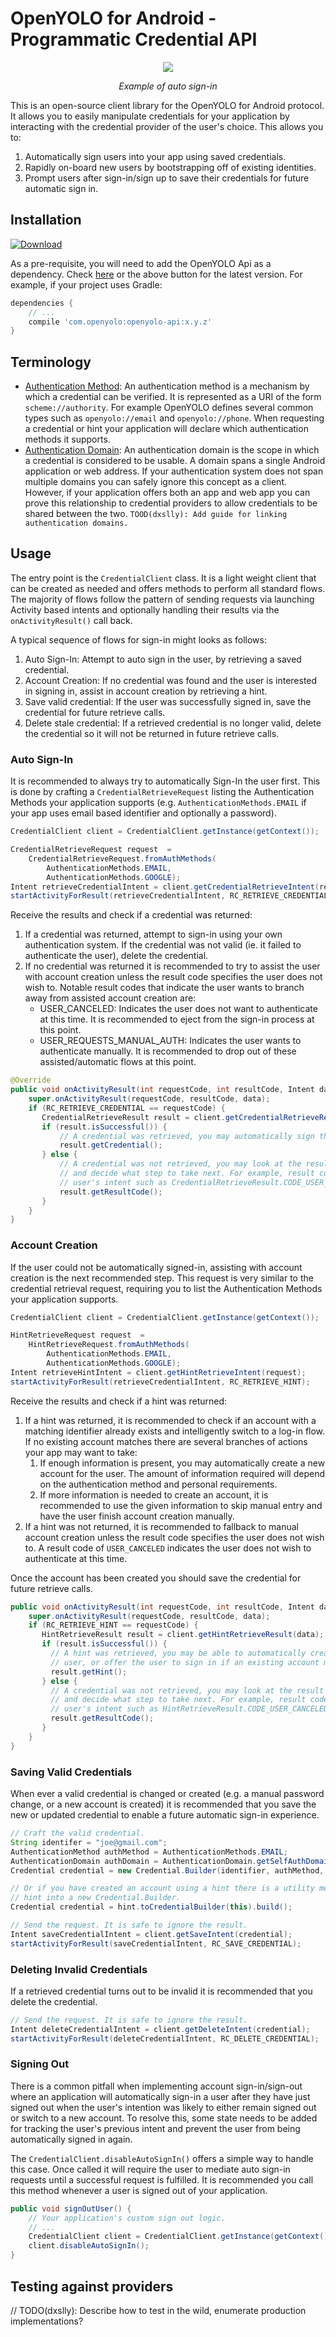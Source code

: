 # OpenYOLO for Android - Programmatic Credential API

<div align="center">
  <img src="https://user-images.githubusercontent.com/445775/30930082-60d21ace-a375-11e7-90cf-cc75fe5747fd.gif"/>
  <p><em>Example of auto sign-in</em></p>
</div>

This is an open-source client library for the OpenYOLO for Android protocol. It allows you to easily
manipulate credentials for your application by interacting with the credential provider of the
user's choice. This allows you to:

1. Automatically sign users into your app using saved credentials.
1. Rapidly on-board new users by bootstrapping off of existing identities.
1. Prompt users after sign-in/sign up to save their credentials for future automatic sign in.

## Installation
[ ![Download](https://api.bintray.com/packages/openid/net.openid/openyolo-api/images/download.svg) ](https://bintray.com/openid/net.openid/openyolo-api/_latestVersion)

As a pre-requisite, you will need to add the OpenYOLO Api as a dependency. Check
[here](https://bintray.com/openid/net.openid/openyolo-api) or the above button for the latest
version. For example, if your project uses Gradle:

```groovy
dependencies {
    // ...
    compile 'com.openyolo:openyolo-api:x.y.z'
}
```

## Terminology

 - [Authentication Method](http://openid.net/specs/openyolo-android-ID1.html#authentication-methods):
An authentication method is a mechanism by which a credential can be verified. It is represented as
a URI of the form ```scheme://authority```. For example OpenYOLO defines several common types such
as ``openyolo://email`` and ```openyolo://phone```.  When requesting a credential or hint your
application will declare which authentication methods it supports.
 - [Authentication Domain](http://openid.net/specs/openyolo-android-ID1.html#authentication-domains):
An authentication domain is the scope in which a credential is considered to be usable. A domain
spans a single Android application or web address. If your authentication system does not span
multiple domains you can safely ignore this concept as a client. However, if your application offers
both an app and web app you can prove this relationship to credential providers to allow credentials
to be shared between the two. ```TOOD(dxslly): Add guide for linking authentication domains.```

## Usage

The entry point is the ```CredentialClient``` class. It is a light weight client that can be created
as needed and offers methods to perform all standard flows. The majority of flows follow the pattern
of sending requests via launching Activity based intents and optionally handling their results via
the ```onActivityResult()``` call back.

A typical sequence of flows for sign-in might looks as follows:
1. Auto Sign-In: Attempt to auto sign in the user, by retrieving a saved credential.
1. Account Creation: If no credential was found and the user is interested in signing in, assist in
account creation by retrieving a hint.
1. Save valid credential: If the user was successfully signed in, save the credential for future
retrieve calls.
1. Delete stale credential: If a retrieved credential is no longer valid, delete the credential so
it will not be returned in future retrieve calls.

### Auto Sign-In

It is recommended to always try to automatically Sign-In the user first.  This is done by crafting a
```CredentialRetrieveRequest``` listing the Authentication Methods your application supports (e.g.
```AuthenticationMethods.EMAIL``` if your app uses email based identifier and optionally a
password).

```java
CredentialClient client = CredentialClient.getInstance(getContext());

CredentialRetrieveRequest request  =
    CredentialRetrieveRequest.fromAuthMethods(
        AuthenticationMethods.EMAIL,
        AuthenticationMethods.GOOGLE);
Intent retrieveCredentialIntent = client.getCredentialRetrieveIntent(request);
startActivityForResult(retrieveCredentialIntent, RC_RETRIEVE_CREDENTIAL);
```

Receive the results and check if a credential was returned:
1. If a credential was returned, attempt to sign-in using your own authentication system. If the
credential was not valid (ie. it failed to authenticate the user), delete the credential.
1. If no credential was returned it is recommended to try to assist the user with account creation
unless the result code specifies the user does not wish to. Notable result codes that indicate the
user wants to branch away from assisted account creation are:
    - USER_CANCELED: Indicates the user does not want to authenticate at this time. It is
      recommended to eject from the sign-in process at this point.
    - USER_REQUESTS_MANUAL_AUTH: Indicates the user wants to authenticate manually. It is
      recommended to drop out of these assisted/automatic flows at this point.

```java
@Override
public void onActivityResult(int requestCode, int resultCode, Intent data) {
    super.onActivityResult(requestCode, resultCode, data);
    if (RC_RETRIEVE_CREDENTIAL == requestCode) {
       CredentialRetrieveResult result = client.getCredentialRetrieveResult(data);
       if (result.isSuccessful()) {
           // A credential was retrieved, you may automatically sign the user in.
           result.getCredential();
       } else {
           // A credential was not retrieved, you may look at the result code to determine why
           // and decide what step to take next. For example, result code may inform you of the
           // user's intent such as CredentialRetrieveResult.CODE_USER_CANCELED.
           result.getResultCode();
       }
    }
}
```

### Account Creation

If the user could not be automatically signed-in, assisting with account creation is the next
recommended step. This request is very similar to the credential retrieval request, requiring you to
list the Authentication Methods your application supports.

```java
CredentialClient client = CredentialClient.getInstance(getContext());

HintRetrieveRequest request  =
    HintRetrieveRequest.fromAuthMethods(
        AuthenticationMethods.EMAIL,
        AuthenticationMethods.GOOGLE);
Intent retrieveHintIntent = client.getHintRetrieveIntent(request);
startActivityForResult(retrieveCredentialIntent, RC_RETRIEVE_HINT);
```

Receive the results and check if a hint was returned:
1. If a hint was returned, it is recommended to check if an account with a matching identifier
   already exists and intelligently switch to a log-in flow. If no existing account matches there
   are several branches of actions your app may want to take:
    1. If enough information is present, you may automatically create a new account for the user.
       The amount of information required will depend on the authentication method and personal
       requirements.
    1. If more information is needed to create an account, it is recommended to use the given
       information to skip manual entry and have the user finish account creation manually.
1. If a hint was not returned, it is recommended to fallback to manual account creation unless the
   result code specifies the user does not wish to. A result code of ```USER_CANCELED``` indicates
   the user does not wish to authenticate at this time.
   
Once the account has been created you should save the credential for future retrieve calls.

```java
public void onActivityResult(int requestCode, int resultCode, Intent data) {
    super.onActivityResult(requestCode, resultCode, data);
    if (RC_RETRIEVE_HINT == requestCode) {
       HintRetrieveResult result = client.getHintRetrieveResult(data);
       if (result.isSuccessful()) {
         // A hint was retrieved, you may be able to automatically create an account for the
         // user, or offer the user to sign in if an existing account matches the hint.
         result.getHint();
       } else {
         // A credential was not retrieved, you may look at the result code to determine why
         // and decide what step to take next. For example, result code may inform you of the
         // user's intent such as HintRetrieveResult.CODE_USER_CANCELED.
         result.getResultCode();
       }
    }
}
```

### Saving Valid Credentials

When ever a valid credential is changed or created (e.g. a manual password change, or a new account
is created) it is recommended that you save the new or updated credential to enable a future
automatic sign-in experience.

```java
// Craft the valid credential.
String identifer = "joe@gmail.com";
AuthenticationMethod authMethod = AuthenticationMethods.EMAIL;
AuthenticationDomain authDomain = AuthenticationDomain.getSelfAuthDomain(this);
Credential credential = new Credential.Builder(identifier, authMethod, authDomain).build();

// Or if you have created an account using a hint there is a utility method that will convert the
// hint into a new Credential.Builder.
Credential credential = hint.toCredentialBuilder(this).build();

// Send the request. It is safe to ignore the result.
Intent saveCredentialIntent = client.getSaveIntent(credential);
startActivityForResult(saveCredentialIntent, RC_SAVE_CREDENTIAL);
```

### Deleting Invalid Credentials

If a retrieved credential turns out to be invalid it is recommended that you delete the credential.

```java
// Send the request. It is safe to ignore the result.
Intent deleteCredentialIntent = client.getDeleteIntent(credential);
startActivityForResult(deleteCredentialIntent, RC_DELETE_CREDENTIAL);
```


### Signing Out

There is a common pitfall when implementing account sign-in/sign-out where an application will
automatically sign-in a user after they have just signed out when the user's intention was likely to
either remain signed out or switch to a new account. To resolve this, some state needs to be added
for tracking the user's previous intent and prevent the user from being automatically signed in
again.

The ```CredentialClient.disableAutoSignIn()``` offers a simple way to handle this case. Once called
it will require the user to mediate auto sign-in requests until a successful request is fulfilled.
It is recommended you call this method whenever a user is signed out of your application. 

```java
public void signOutUser() {
    // Your application's custom sign out logic.
    // ...
    CredentialClient client = CredentialClient.getInstance(getContext());
    client.disableAutoSignIn();
}
```

## Testing against providers

// TODO(dxslly): Describe how to test in the wild, enumerate production implementations?
